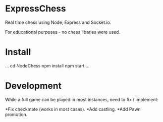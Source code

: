 # ExpressChess
Real time chess using Node, Express and Socket.io.

For educational purposes - no chess libaries were used.

# Install
...
cd NodeChess
npm install
npm start
...

# Development
While a full game can be played in most instances, need to fix / implement:

*Fix checkmate (works in most cases).
*Add castling.
*Add Pawn promotion.
